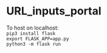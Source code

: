 # URL_inputs_portal
To host on localhost:   
```pip3 install flask```  
```export FLASK_APP=app.py```  
```python3 -m flask run```  
